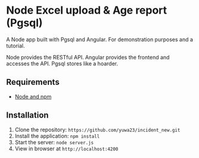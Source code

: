 # Node Excel upload & Age report (Pgsql)

A Node app built with Pgsql and Angular. For demonstration purposes and a tutorial.

Node provides the RESTful API. Angular provides the frontend and accesses the API. Pgsql stores like a hoarder.

## Requirements

- [Node and npm](http://nodejs.org)

## Installation

1. Clone the repository: `https://github.com/yuwa23/incident_new.git`
2. Install the application: `npm install`
3. Start the server: `node server.js`
4. View in browser at `http://localhost:4200`
